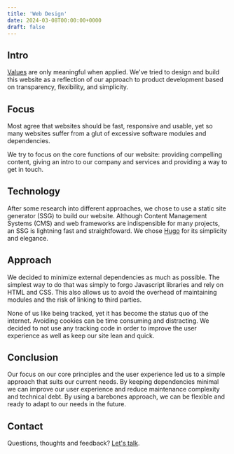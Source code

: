 ```yaml
---
title: 'Web Design'
date: 2024-03-08T00:00:00+0000
draft: false
---
```


## Intro

[Values](/about) are only meaningful when applied. We've tried to design and build this website as a reflection of our approach to product development based on transparency, flexibility, and simplicity.


## Focus

Most agree that websites should be fast, responsive and usable, yet so many websites suffer from a glut of excessive software modules and dependencies.

We try to focus on the core functions of our website: providing compelling content, giving an intro to our company and services and providing a way to get in touch.


## Technology

After some research into different approaches, we chose to use a static site generator (SSG) to build our website. Although Content Management Systems (CMS) and web frameworks are indispensible for many projects, an SSG is lightning fast and straightfoward. We chose [Hugo](https://gohugo.io) for its simplicity and elegance.


## Approach

We decided to minimize external dependencies as much as possible. The simplest way to do that was simply to forgo Javascript libraries and rely on HTML and CSS. This also allows us to avoid the overhead of maintaining modules and the risk of linking to third parties.

None of us like being tracked, yet it has become the status quo of the internet. Avoiding cookies can be time consuming and distracting. We decided to not use any tracking code in order to improve the user experience as well as keep our site lean and quick.


## Conclusion

Our focus on our core principles and the user experience led us to a simple approach that suits our current needs. By keeping dependencies minimal we can improve our user experience and reduce maintenance complexity and technical debt. By using a barebones approach, we can be flexible and ready to adapt to our needs in the future.


## Contact

Questions, thoughts and feedback? [Let's talk](/contact).
